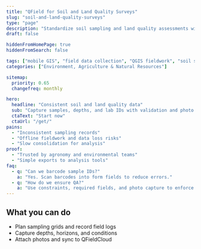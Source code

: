 ```yaml
---
title: "QField for Soil and Land Quality Surveys"
slug: "soil-and-land-quality-surveys"
type: "page"
description: "Standardize soil sampling and land quality assessments with offline mobile GIS and QGIS forms."
draft: false

hiddenFromHomePage: true
hiddenFromSearch: false

tags: ["mobile GIS", "field data collection", "QGIS fieldwork", "soil sampling", "land quality"]
categories: ["Environment, Agriculture & Natural Resources"]

sitemap:
  priority: 0.65
  changefreq: monthly

hero:
  headline: "Consistent soil and land quality data"
  sub: "Capture samples, depths, and lab IDs with validation and photo proof."
  ctaText: "Start now"
  ctaUrl: "/get/"
pains:
  - "Inconsistent sampling records"
  - "Offline fieldwork and data loss risks"
  - "Slow consolidation for analysis"
proof:
  - "Trusted by agronomy and environmental teams"
  - "Simple exports to analysis tools"
faq:
  - q: "Can we barcode sample IDs?"
    a: "Yes. Scan barcodes into form fields to reduce errors."
  - q: "How do we ensure QA?"
    a: "Use constraints, required fields, and photo capture to enforce quality."
---
```


## What you can do
- Plan sampling grids and record field logs  
- Capture depths, horizons, and conditions  
- Attach photos and sync to QFieldCloud
